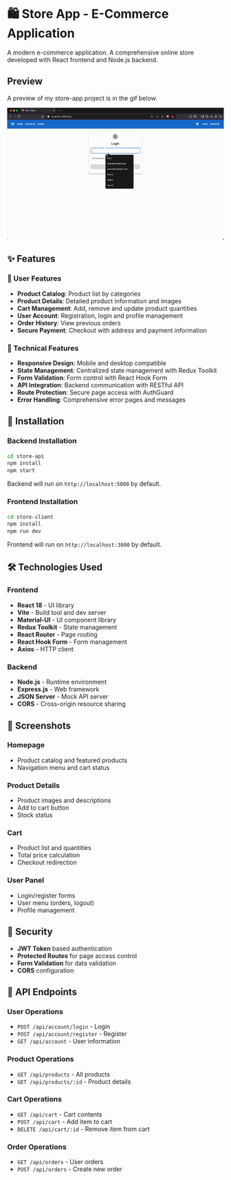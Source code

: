 # 🛍️ Store App - E-Commerce Application

A modern e-commerce application. A comprehensive online store developed with React frontend and Node.js backend.

## Preview

A preview of my store-app project is in the gif below.

![Store App Preview](store-client/public/store-app.gif)

## ✨ Features

### 🛒 User Features

- **Product Catalog**: Product list by categories
- **Product Details**: Detailed product information and images
- **Cart Management**: Add, remove and update product quantities
- **User Account**: Registration, login and profile management
- **Order History**: View previous orders
- **Secure Payment**: Checkout with address and payment information

### 🔧 Technical Features

- **Responsive Design**: Mobile and desktop compatible
- **State Management**: Centralized state management with Redux Toolkit
- **Form Validation**: Form control with React Hook Form
- **API Integration**: Backend communication with RESTful API
- **Route Protection**: Secure page access with AuthGuard
- **Error Handling**: Comprehensive error pages and messages

## 🚀 Installation

### Backend Installation

```bash
cd store-api
npm install
npm start
```

Backend will run on `http://localhost:5000` by default.

### Frontend Installation

```bash
cd store-client
npm install
npm run dev
```

Frontend will run on `http://localhost:3000` by default.

## 🛠️ Technologies Used

### Frontend

- **React 18** - UI library
- **Vite** - Build tool and dev server
- **Material-UI** - UI component library
- **Redux Toolkit** - State management
- **React Router** - Page routing
- **React Hook Form** - Form management
- **Axios** - HTTP client

### Backend

- **Node.js** - Runtime environment
- **Express.js** - Web framework
- **JSON Server** - Mock API server
- **CORS** - Cross-origin resource sharing

## 📱 Screenshots

### Homepage

- Product catalog and featured products
- Navigation menu and cart status

### Product Details

- Product images and descriptions
- Add to cart button
- Stock status

### Cart

- Product list and quantities
- Total price calculation
- Checkout redirection

### User Panel

- Login/register forms
- User menu (orders, logout)
- Profile management

## 🔐 Security

- **JWT Token** based authentication
- **Protected Routes** for page access control
- **Form Validation** for data validation
- **CORS** configuration

## 📝 API Endpoints

### User Operations

- `POST /api/account/login` - Login
- `POST /api/account/register` - Register
- `GET /api/account` - User information

### Product Operations

- `GET /api/products` - All products
- `GET /api/products/:id` - Product details

### Cart Operations

- `GET /api/cart` - Cart contents
- `POST /api/cart` - Add item to cart
- `DELETE /api/cart/:id` - Remove item from cart

### Order Operations

- `GET /api/orders` - User orders
- `POST /api/orders` - Create new order
